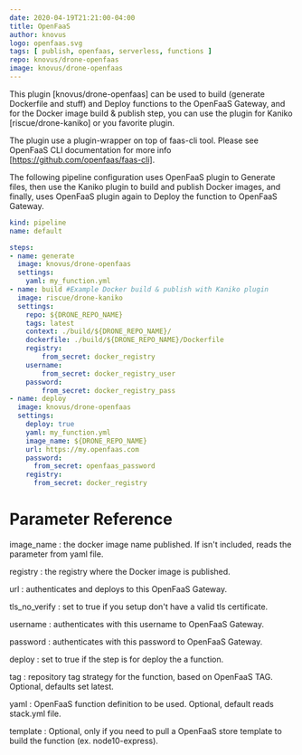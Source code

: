 ```yaml
---
date: 2020-04-19T21:21:00-04:00
title: OpenFaaS
author: knovus
logo: openfaas.svg
tags: [ publish, openfaas, serverless, functions ]
repo: knovus/drone-openfaas
image: knovus/drone-openfaas
---
```


This plugin [knovus/drone-openfaas] can be used to build (generate Dockerfile and stuff) and Deploy functions to the OpenFaaS Gateway, and for the Docker image build & publish step, you can use the plugin for Kaniko [riscue/drone-kaniko] or you favorite plugin.

The plugin use a plugin-wrapper on top of faas-cli tool.  Please see OpenFaaS CLI documentation for more info [https://github.com/openfaas/faas-cli].

The following pipeline configuration uses OpenFaaS plugin to Generate files, then use the Kaniko plugin to build and
publish Docker images, and finally, uses OpenFaaS plugin again to Deploy the function to OpenFaaS Gateway.

```yaml
kind: pipeline
name: default

steps:
- name: generate
  image: knovus/drone-openfaas
  settings:
    yaml: my_function.yml
- name: build #Example Docker build & publish with Kaniko plugin
  image: riscue/drone-kaniko
  settings:
    repo: ${DRONE_REPO_NAME}
    tags: latest
    context: ./build/${DRONE_REPO_NAME}/
    dockerfile: ./build/${DRONE_REPO_NAME}/Dockerfile
    registry:
        from_secret: docker_registry
    username:
        from_secret: docker_registry_user
    password:
        from_secret: docker_registry_pass
- name: deploy
  image: knovus/drone-openfaas
  settings:
    deploy: true
    yaml: my_function.yml
    image_name: ${DRONE_REPO_NAME}
    url: https://my.openfaas.com
    password:
      from_secret: openfaas_password
    registry:
      from_secret: docker_registry
```

# Parameter Reference

image_name
: the docker image name published.  If isn't included, reads the parameter from yaml file.

registry
: the registry where the Docker image is published.

url
: authenticates and deploys to this OpenFaaS Gateway.

tls_no_verify
: set to true if you setup don't have a valid tls certificate.

username
: authenticates with this username to OpenFaaS Gateway.

password
: authenticates with this password to OpenFaaS Gateway.

deploy
: set to true if the step is for deploy the a function.

tag
: repository tag strategy for the function, based on OpenFaaS TAG.  Optional, defaults set latest.

yaml
: OpenFaaS function definition to be used.  Optional, default reads stack.yml file.

template
: Optional, only if you need to pull a OpenFaaS store template to build the function (ex. node10-express).
